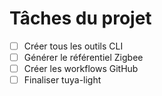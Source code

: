 # Tâches du projet

- [ ] Créer tous les outils CLI
- [ ] Générer le référentiel Zigbee
- [ ] Créer les workflows GitHub
- [ ] Finaliser tuya-light
